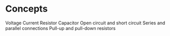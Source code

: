 # Concepts

Voltage
Current
Resistor
Capacitor
Open circuit and short circuit
Series and parallel connections
Pull-up and pull-down resistors

